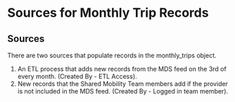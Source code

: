 # Sources for Monthly Trip Records

## Sources

There are two sources that populate records in the monthly\_trips object. 

1. An ETL process that adds new records from the MDS feed on the 3rd of every month. \(Created By - ETL Access\).
2. New records that the Shared Mobility Team members add if the provider is not included in the MDS feed. \(Created By - Logged in team member\).


